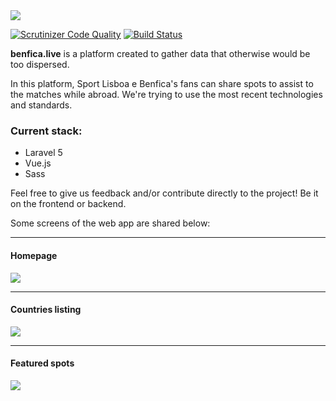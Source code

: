 <img src="https://i.imgur.com/T0Gc1LV.png">

[![Scrutinizer Code Quality](https://scrutinizer-ci.com/g/gdiasdasilva/benfica-live/badges/quality-score.png?b=master)](https://scrutinizer-ci.com/g/gdiasdasilva/benfica-live/?branch=master)
[![Build Status](https://scrutinizer-ci.com/g/gdiasdasilva/benfica-live/badges/build.png?b=master)](https://scrutinizer-ci.com/g/gdiasdasilva/benfica-live/build-status/master)

<b>benfica.live</b> is a platform created to gather data that otherwise would be too dispersed. 

In this platform, Sport Lisboa e Benfica's fans can share spots to assist to the matches while abroad. We're trying to use the most recent technologies and standards.

### Current stack:

* Laravel 5
* Vue.js
* Sass

Feel free to give us feedback and/or contribute directly to the project! Be it on the frontend or backend.

Some screens of the web app are shared below:

---

#### Homepage

<img src="https://i.imgur.com/JZzMTulr.png"/>

---

#### Countries listing

<img src="https://i.imgur.com/JotSZxR.png"/>

---

#### Featured spots

<img src="https://i.imgur.com/KjXHnC4.png"/>

